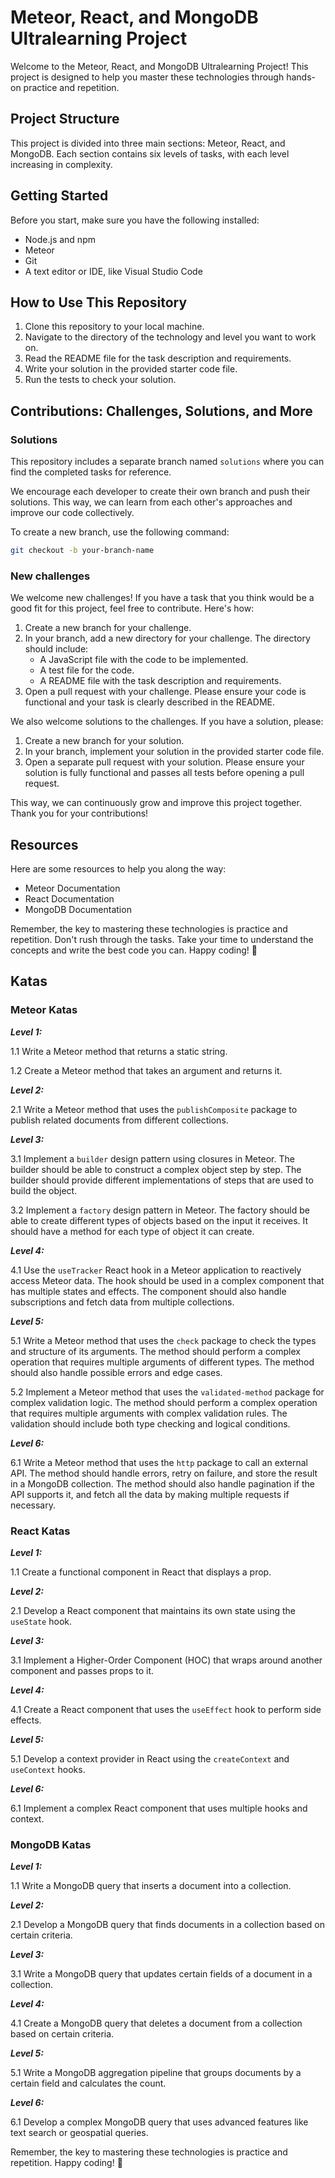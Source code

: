 # Meteor, React, and MongoDB Ultralearning Project

Welcome to the Meteor, React, and MongoDB Ultralearning Project! This project is designed to help you master these technologies through hands-on practice and repetition.

## Project Structure

This project is divided into three main sections: Meteor, React, and MongoDB. Each section contains six levels of tasks, with each level increasing in complexity.

## Getting Started

Before you start, make sure you have the following installed:

- Node.js and npm
- Meteor
- Git
- A text editor or IDE, like Visual Studio Code

## How to Use This Repository

1. Clone this repository to your local machine.
2. Navigate to the directory of the technology and level you want to work on.
3. Read the README file for the task description and requirements.
4. Write your solution in the provided starter code file.
5. Run the tests to check your solution.

## Contributions: Challenges, Solutions, and More

### Solutions

This repository includes a separate branch named `solutions` where you can find the completed tasks for reference.

We encourage each developer to create their own branch and push their solutions. This way, we can learn from each other's approaches and improve our code collectively.

To create a new branch, use the following command:

```bash
git checkout -b your-branch-name
```

### New challenges

We welcome new challenges! If you have a task that you think would be a good fit for this project, feel free to contribute. Here's how:

1. Create a new branch for your challenge.
2. In your branch, add a new directory for your challenge. The directory should include:
    - A JavaScript file with the code to be implemented.
    - A test file for the code.
    - A README file with the task description and requirements.
3. Open a pull request with your challenge. Please ensure your code is functional and your task is clearly described in the README.

We also welcome solutions to the challenges. If you have a solution, please:

1. Create a new branch for your solution.
2. In your branch, implement your solution in the provided starter code file.
3. Open a separate pull request with your solution. Please ensure your solution is fully functional and passes all tests before opening a pull request.

This way, we can continuously grow and improve this project together. Thank you for your contributions!

## Resources

Here are some resources to help you along the way:

- Meteor Documentation
- React Documentation
- MongoDB Documentation

Remember, the key to mastering these technologies is practice and repetition. Don't rush through the tasks. Take your time to understand the concepts and write the best code you can. Happy coding! 🚀


## Katas

### Meteor Katas

***Level 1:***

1.1 Write a Meteor method that returns a static string.

1.2 Create a Meteor method that takes an argument and returns it.

***Level 2:***

2.1 Write a Meteor method that uses the `publishComposite` package to publish related documents from different collections.

***Level 3:***

3.1 Implement a `builder` design pattern using closures in Meteor. The builder should be able to construct a complex object step by step. The builder should provide different implementations of steps that are used to build the object.

3.2 Implement a `factory` design pattern in Meteor. The factory should be able to create different types of objects based on the input it receives. It should have a method for each type of object it can create.

***Level 4:***

4.1 Use the `useTracker` React hook in a Meteor application to reactively access Meteor data. The hook should be used in a complex component that has multiple states and effects. The component should also handle subscriptions and fetch data from multiple collections.

***Level 5:***

5.1 Write a Meteor method that uses the `check` package to check the types and structure of its arguments. The method should perform a complex operation that requires multiple arguments of different types. The method should also handle possible errors and edge cases.

5.2 Implement a Meteor method that uses the `validated-method` package for complex validation logic. The method should perform a complex operation that requires multiple arguments with complex validation rules. The validation should include both type checking and logical conditions.

***Level 6:***

6.1 Write a Meteor method that uses the `http` package to call an external API. The method should handle errors, retry on failure, and store the result in a MongoDB collection. The method should also handle pagination if the API supports it, and fetch all the data by making multiple requests if necessary.

### React Katas

***Level 1:***

1.1 Create a functional component in React that displays a prop.

***Level 2:***

2.1 Develop a React component that maintains its own state using the `useState` hook.

***Level 3:***

3.1 Implement a Higher-Order Component (HOC) that wraps around another component and passes props to it.

***Level 4:***

4.1 Create a React component that uses the `useEffect` hook to perform side effects.

***Level 5:***

5.1 Develop a context provider in React using the `createContext` and `useContext` hooks.

***Level 6:***

6.1 Implement a complex React component that uses multiple hooks and context.

### MongoDB Katas

***Level 1:***

1.1 Write a MongoDB query that inserts a document into a collection.

***Level 2:***

2.1 Develop a MongoDB query that finds documents in a collection based on certain criteria.

***Level 3:***

3.1 Write a MongoDB query that updates certain fields of a document in a collection.

***Level 4:***

4.1 Create a MongoDB query that deletes a document from a collection based on certain criteria.

***Level 5:***

5.1 Write a MongoDB aggregation pipeline that groups documents by a certain field and calculates the count.

***Level 6:***

6.1 Develop a complex MongoDB query that uses advanced features like text search or geospatial queries.

Remember, the key to mastering these technologies is practice and repetition. Happy coding! 🚀